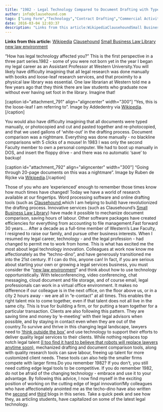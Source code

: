 ```yaml
---
title: "1982 - Legal Technology Compared to Document Drafting with Typewriters… Memories of a Techno-dino..."
author: info@clausehound.com
tags: ["Long Form","Technology","Contract Drafting","Commercial Activities","Clausehound"]
date: 2016-03-04 12:03:37
description: "Links from this article:WikipediaClausehoundSmall Business Law Librarynew law environment“How has legal technology affected you?” This is the first..."
---
```


**Links from this article:**
[Wikipedia](https://commons.wikimedia.org/wiki/File:Looseleaf.jpg)
[Clausehound](http://clausehound.com/)
[Small Business Law Library](https://clausehound.com/documents/#!/document=)
[new law environment](https://www.cba.org/CBA-Legal-Futures-Initiative/Reports/Do-Law-Differently-Futures-For-Young-Lawyers)

“How has legal technology affected you?” This is the first perspective in a three part series.1982 - some of you were not born yet in the year I began my legal career as an Assistant Professor at Western University.You will likely have difficulty imagining that all legal research was done manually with books and loose-leaf  research services, and that proximity to a physical law library was essential. One law librarian at Western told me a few years ago that they think there are law students who graduate now without ever having set foot in the library. Imagine that!

 

[caption id="attachment_791" align="aligncenter" width="300"] “Yes, this is the loose-leaf I am referring to”. Image by Addedentry via [Wikipedia](https://commons.wikimedia.org/wiki/File:Looseleaf.jpg).[/caption]

 

You would also have difficulty imagining that all documents were typed manually, or photocopied and cut and pasted together and re-photocopied, and that we used gallons of ‘white-out’ in the drafting process. Document comparison was a nightmare. Everything was done manually - no blackline comparisons with 5 clicks of a mouse! In 1983 I was only the second Faculty member to own a personal computer. We had to boot up manually in DOS, and insert the floppy drive - and there was no automatic ‘save’ to backup!

 

[caption id="attachment_792" align="aligncenter" width="300"] “Going through 20-page documents on this was a nightmare”. Image by Ruben de Rijcke via [Wikipedia](https://commons.wikimedia.org/wiki/File:Ibm_pc_5150.jpg).[/caption]

 

Those of you who are ‘experienced’ enough to remember those times know how much times have changed! Today we have a world of research available at our fingertips. Word processing software and online drafting tools (such as [Clausehound](http://clausehound.com/),which I am helping to build) have revolutionized the drafting process. Innovative services (such as Clausehound’s [Small Business Law Library](https://clausehound.com/documents/#!/document=)) have made it possible to mechanize document comparison, saving hours of labour. Other software packages have created efficiencies for everything from accounting to file management.Fast forward 30 years.... After a decade as a full-time member of Western’s Law Faculty, I resigned to raise our family, and pursue other business interests. When I resumed my legal career, technology - and the legal profession - had changed to permit me to work from home.  This is what has excited me the most about legal technology innovation. Colleagues at work now know me affectionately as the “techno-dino”, and have generously transitioned me into the 21st century. If I can do this, anyone can!  In fact, if you are serious about starting your own or growing a legal services business, you must consider the “[new law environment](https://www.cba.org/CBA-Legal-Futures-Initiative/Reports/Do-Law-Differently-Futures-For-Young-Lawyers)” and think about how to use technology opportunistically. With teleconferencing, video conferencing, chat messaging, cloud document and file storage, and of course email, legal professionals can work in a virtual office environment. It makes no difference if our colleague is in the next office, on the floor above us, or in a city 2 hours away - we are all in “e-contact” at all times. This enables the right talent mix to come together, even if that talent does not all live in the same city. This is true for building a firm, or for putting a team together for a particular transaction. Clients are also following this pattern. They are saving time and money by ‘e-meeting’ with their legal advisors when possible, and by staying in contact even when they are out of the country.To survive and thrive in this changing legal landscape, lawyers need to [‘think outside the box’](http://abovethelaw.com/2014/09/why-outside-the-box-thinkers-make-the-best-lawyers/) and use technology to support their efforts to deliver quality legal services to their clients. While nothing replaces top notch legal talent [(I too find it hard to believe that robots will replace lawyers anytime soon)](http://www.legaltechnology.com/latest-news/can-robots-be-lawyers-computers-lawyers-and-the-practice-of-law/), mechanized drafting and document comparison tools, along with quality research tools can save labour, freeing up talent for more customized client needs. These tools can also help the smaller firms compete with larger firms.Do you remember 1982? If you don’t, you still need cutting edge legal tools to be competitive. If you do remember 1982, do not be afraid of the changing technology - embrace and use it to your advantage. By following this advice, I now find myself in the exciting position of working on the cutting edge of legal innovation!My colleagues who have affectionately anointed me as the techo-dino have also written the [second](http://blog.clausehound.com/started-from-the-bottom-an-articling-students-legal-drafting-experience-using-a-document-comparison-tool/) and [third](http://blog.clausehound.com/the-new-age-articling-student-using-legal-technology-to-learn-and-draft-more-efficiently/) blogs in this series.  Take a quick peek and see how they, as articling students, have capitalized on some of the latest legal technology.